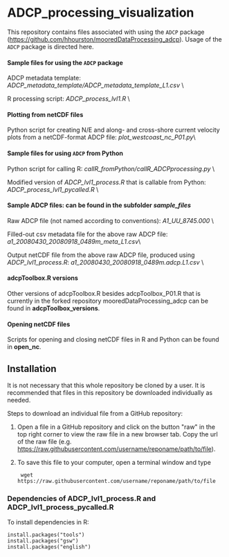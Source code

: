 # ADCP_processing_visualization
This repository contains files associated with using the `ADCP` package (https://github.com/hhourston/mooredDataProcessing_adcp). Usage of the `ADCP` package is directed here.

#### Sample files for using the `ADCP` package
ADCP metadata template: *ADCP_metadata_template/ADCP_metadata_template_L1.csv* \

R processing script: *ADCP_process_lvl1.R* \

#### Plotting from netCDF files
Python script for creating N/E and along- and cross-shore current velocity plots from a netCDF-format ADCP file: *plot_westcoast_nc_P01.py*\

#### Sample files for using `ADCP` from Python
Python script for calling R: *callR_fromPython/callR_ADCPprocessing.py* \

Modified version of *ADCP_lvl1_process.R* that is callable from Python: *ADCP_process_lvl1_pycalled.R* \

#### Sample ADCP files: can be found in the subfolder *sample_files*
Raw ADCP file (not named according to conventions): *A1_UU_8745.000* \

Filled-out csv metadata file for the above raw ADCP file: *a1_20080430_20080918_0489m_meta_L1.csv*\

Output netCDF file from the above raw ADCP file, produced using *ADCP_lvl1_process.R*: *a1_20080430_20080918_0489m.adcp.L1.csv* \

#### adcpToolbox.R versions
Other versions of adcpToolbox.R besides adcpToolbox_P01.R that is currently in the forked repository mooredDataProcessing_adcp can be found in **adcpToolbox_versions**.

#### Opening netCDF files
Scripts for opening and closing netCDF files in R and Python can be found in **open_nc**.

## Installation
It is not necessary that this whole repository be cloned by a user. It is recommended that files in this repository be downloaded individually as needed.

Steps to download an individual file from a GitHub repository:
1. Open a file in a GitHub repository and click on the button "raw" in the top right corner to view the raw file in a new browser tab. Copy the url of the raw file (e.g. https://raw.githubusercontent.com/username/reponame/path/to/file).
2. To save this file to your computer, open a terminal window and type
    
        wget https://raw.githubusercontent.com/username/reponame/path/to/file
    
### Dependencies of ADCP_lvl1_process.R and ADCP_lvl1_process_pycalled.R
To install dependencies in R:

    install.packages("tools")
    install.packages("gsw")
    install.packages("english")
        
